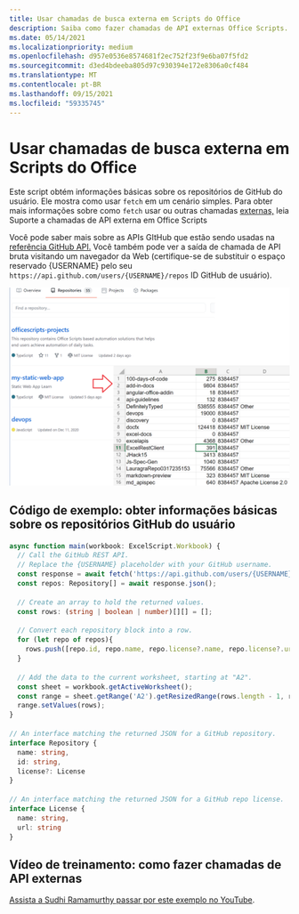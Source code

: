 ```yaml
---
title: Usar chamadas de busca externa em Scripts do Office
description: Saiba como fazer chamadas de API externas Office Scripts.
ms.date: 05/14/2021
ms.localizationpriority: medium
ms.openlocfilehash: d957e0536e8574681f2ec752f23f9e6ba07f5fd2
ms.sourcegitcommit: d3ed4bdeeba805d97c930394e172e8306a0cf484
ms.translationtype: MT
ms.contentlocale: pt-BR
ms.lasthandoff: 09/15/2021
ms.locfileid: "59335745"
---
```

# <a name="use-external-fetch-calls-in-office-scripts"></a>Usar chamadas de busca externa em Scripts do Office

Este script obtém informações básicas sobre os repositórios de GitHub do usuário. Ele mostra como usar `fetch` em um cenário simples. Para obter mais informações sobre como `fetch` usar ou outras chamadas [externas,](../../develop/external-calls.md) leia Suporte a chamadas de API externa em Office Scripts

Você pode saber mais sobre as APIs GItHub que estão sendo usadas na [referência GitHub API.](https://docs.github.com/rest/reference/repos#list-repositories-for-a-user) Você também pode ver a saída de chamada de API bruta visitando um navegador da Web (certifique-se de substituir o espaço reservado {USERNAME} pelo seu `https://api.github.com/users/{USERNAME}/repos` ID GitHub de usuário).

![Obter exemplo de informações de repositórios](../../images/git.png)

## <a name="sample-code-get-basic-information-about-users-github-repositories"></a>Código de exemplo: obter informações básicas sobre os repositórios GitHub do usuário

```TypeScript
async function main(workbook: ExcelScript.Workbook) {
  // Call the GitHub REST API.
  // Replace the {USERNAME} placeholder with your GitHub username.
  const response = await fetch('https://api.github.com/users/{USERNAME}/repos');
  const repos: Repository[] = await response.json();
  
  // Create an array to hold the returned values.
  const rows: (string | boolean | number)[][] = [];

  // Convert each repository block into a row.
  for (let repo of repos){ 
    rows.push([repo.id, repo.name, repo.license?.name, repo.license?.url])
  }

  // Add the data to the current worksheet, starting at "A2".
  const sheet = workbook.getActiveWorksheet();
  const range = sheet.getRange('A2').getResizedRange(rows.length - 1, rows[0].length - 1);
  range.setValues(rows);
}

// An interface matching the returned JSON for a GitHub repository.
interface Repository {
  name: string,
  id: string,
  license?: License 
}

// An interface matching the returned JSON for a GitHub repo license.
interface License {
  name: string,
  url: string
}
```

## <a name="training-video-how-to-make-external-api-calls"></a>Vídeo de treinamento: como fazer chamadas de API externas

[Assista a Sudhi Ramamurthy passar por este exemplo no YouTube](https://youtu.be/fulP29J418E).
